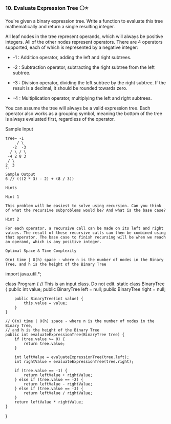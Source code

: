### 10. Evaluate Expression Tree ⚪⭐

You're given a binary expression tree. Write a function to evaluate this tree mathematically and return a single resulting integer.

All leaf nodes in the tree represent operands, which will always be positive integers. All of the other nodes represent operators. There are 4 operators supported, each of which is represented by a negative integer:

* -1 : Addition operator, adding the left and right subtrees.

* -2 : Subtraction operator, subtracting the right subtree from the left subtree.

* -3 : Division operator, dividing the left subtree by the right subtree. If the result is a decimal, it should be rounded towards zero.

* -4 : Multiplication operator, multiplying the left and right subtrees.

You can assume the tree will always be a valid expression tree. Each operator also works as a grouping symbol, meaning the bottom of the tree is always evaluated first, regardless of the operator.

Sample Input
```
tree= -1
     / \
   -2  -3
  / \ / \
 -4 2 8 3
 / \
2  3
``
Sample Output
6 // (((2 * 3) - 2) + (8 / 3))

Hints

Hint 1

This problem will be easiest to solve using recursion. Can you think of what the recursive subproblems would be? And what is the base case?

Hint 2

For each operator, a recursive call can be made on its left and right values. The result of these recursive calls can then be combined using that operator. The base case to finish recursing will be when we reach an operand, which is any positive integer.

Optimal Space & Time Complexity

O(n) time | O(h) space - where n is the number of nodes in the Binary Tree, and h is the height of the Binary Tree

```
import java.util.*;

class Program {
    // This is an input class. Do not edit.
    static class BinaryTree {
        public int value;
        public BinaryTree left = null;
        public BinaryTree right = null;

        public BinaryTree(int value) {
            this.value = value;
        }
    }

    // O(n) time | O(h) space - where n is the number of nodes in the Binary Tree,
    // and h is the height of the Binary Tree
    public int evaluateExpressionTree(BinaryTree tree) {
        if (tree.value >= 0) {
            return tree.value;
        }

        int leftValue = evaluateExpressionTree(tree.left);
        int rightValue = evaluateExpressionTree(tree.right);

        if (tree.value == -1) {
            return leftValue + rightValue;
        } else if (tree.value == -2) {
            return leftValue - rightValue;
        } else if (tree.value == -3) {
            return leftValue / rightValue;
        }
        return leftValue * rightValue;
    }
}
```
